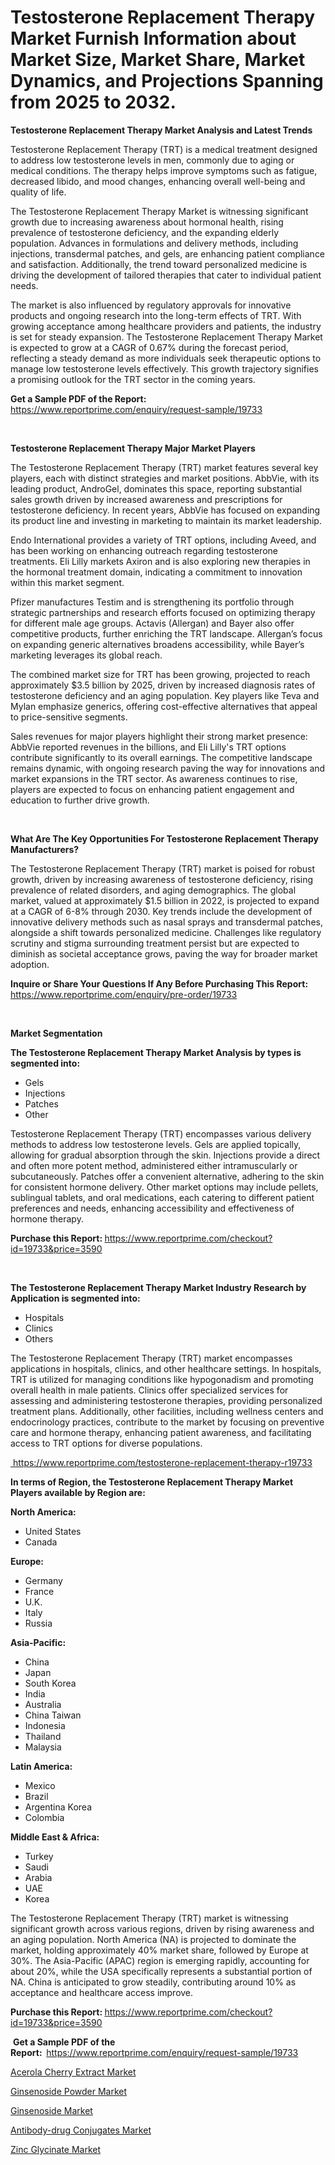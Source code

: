 <p><h1>Testosterone Replacement Therapy Market Furnish Information about Market Size, Market Share, Market Dynamics, and Projections Spanning from 2025 to 2032.</h1></p><p><strong>Testosterone Replacement Therapy Market Analysis and Latest Trends</strong></p>
<p><p>Testosterone Replacement Therapy (TRT) is a medical treatment designed to address low testosterone levels in men, commonly due to aging or medical conditions. The therapy helps improve symptoms such as fatigue, decreased libido, and mood changes, enhancing overall well-being and quality of life.</p><p>The Testosterone Replacement Therapy Market is witnessing significant growth due to increasing awareness about hormonal health, rising prevalence of testosterone deficiency, and the expanding elderly population. Advances in formulations and delivery methods, including injections, transdermal patches, and gels, are enhancing patient compliance and satisfaction. Additionally, the trend toward personalized medicine is driving the development of tailored therapies that cater to individual patient needs.</p><p>The market is also influenced by regulatory approvals for innovative products and ongoing research into the long-term effects of TRT. With growing acceptance among healthcare providers and patients, the industry is set for steady expansion. The Testosterone Replacement Therapy Market is expected to grow at a CAGR of 0.67% during the forecast period, reflecting a steady demand as more individuals seek therapeutic options to manage low testosterone levels effectively. This growth trajectory signifies a promising outlook for the TRT sector in the coming years.</p></p>
<p><strong>Get a Sample PDF of the Report:&nbsp;</strong> <a href="https://www.reportprime.com/enquiry/request-sample/19733?utm_campaign=1999&utm_medium=2&utm_source=Github&utm_content=ia&utm_term=20032025&utm_id=testosterone-replacement-therapy">https://www.reportprime.com/enquiry/request-sample/19733</a></p>
<p>&nbsp;</p>
<p><strong>Testosterone Replacement Therapy Major Market Players</strong></p>
<p><p>The Testosterone Replacement Therapy (TRT) market features several key players, each with distinct strategies and market positions. AbbVie, with its leading product, AndroGel, dominates this space, reporting substantial sales growth driven by increased awareness and prescriptions for testosterone deficiency. In recent years, AbbVie has focused on expanding its product line and investing in marketing to maintain its market leadership.</p><p>Endo International provides a variety of TRT options, including Aveed, and has been working on enhancing outreach regarding testosterone treatments. Eli Lilly markets Axiron and is also exploring new therapies in the hormonal treatment domain, indicating a commitment to innovation within this market segment.</p><p>Pfizer manufactures Testim and is strengthening its portfolio through strategic partnerships and research efforts focused on optimizing therapy for different male age groups. Actavis (Allergan) and Bayer also offer competitive products, further enriching the TRT landscape. Allergan’s focus on expanding generic alternatives broadens accessibility, while Bayer’s marketing leverages its global reach.</p><p>The combined market size for TRT has been growing, projected to reach approximately $3.5 billion by 2025, driven by increased diagnosis rates of testosterone deficiency and an aging population. Key players like Teva and Mylan emphasize generics, offering cost-effective alternatives that appeal to price-sensitive segments.</p><p>Sales revenues for major players highlight their strong market presence: AbbVie reported revenues in the billions, and Eli Lilly's TRT options contribute significantly to its overall earnings. The competitive landscape remains dynamic, with ongoing research paving the way for innovations and market expansions in the TRT sector. As awareness continues to rise, players are expected to focus on enhancing patient engagement and education to further drive growth.</p></p>
<p>&nbsp;</p>
<p><strong>What Are The Key Opportunities For Testosterone Replacement Therapy Manufacturers?</strong></p>
<p><p>The Testosterone Replacement Therapy (TRT) market is poised for robust growth, driven by increasing awareness of testosterone deficiency, rising prevalence of related disorders, and aging demographics. The global market, valued at approximately $1.5 billion in 2022, is projected to expand at a CAGR of 6-8% through 2030. Key trends include the development of innovative delivery methods such as nasal sprays and transdermal patches, alongside a shift towards personalized medicine. Challenges like regulatory scrutiny and stigma surrounding treatment persist but are expected to diminish as societal acceptance grows, paving the way for broader market adoption.</p></p>
<p><strong>Inquire or Share Your Questions If Any Before Purchasing This Report:</strong> <a href="https://www.reportprime.com/enquiry/pre-order/19733?utm_campaign=1999&utm_medium=2&utm_source=Github&utm_content=ia&utm_term=20032025&utm_id=testosterone-replacement-therapy">https://www.reportprime.com/enquiry/pre-order/19733</a></p>
<p>&nbsp;</p>
<p><strong>Market Segmentation</strong></p>
<p><strong>The Testosterone Replacement Therapy Market Analysis by types is segmented into:</strong></p>
<p><ul><li>Gels</li><li>Injections</li><li>Patches</li><li>Other</li></ul></p>
<p><p>Testosterone Replacement Therapy (TRT) encompasses various delivery methods to address low testosterone levels. Gels are applied topically, allowing for gradual absorption through the skin. Injections provide a direct and often more potent method, administered either intramuscularly or subcutaneously. Patches offer a convenient alternative, adhering to the skin for consistent hormone delivery. Other market options may include pellets, sublingual tablets, and oral medications, each catering to different patient preferences and needs, enhancing accessibility and effectiveness of hormone therapy.</p></p>
<p><strong>Purchase this Report:&nbsp;</strong><a href="https://www.reportprime.com/checkout?id=19733&price=3590&utm_campaign=1999&utm_medium=2&utm_source=Github&utm_content=ia&utm_term=20032025&utm_id=testosterone-replacement-therapy">https://www.reportprime.com/checkout?id=19733&price=3590</a></p>
<p>&nbsp;</p>
<p><strong>The Testosterone Replacement Therapy Market Industry Research by Application is segmented into:</strong></p>
<p><ul><li>Hospitals</li><li>Clinics</li><li>Others</li></ul></p>
<p><p>The Testosterone Replacement Therapy (TRT) market encompasses applications in hospitals, clinics, and other healthcare settings. In hospitals, TRT is utilized for managing conditions like hypogonadism and promoting overall health in male patients. Clinics offer specialized services for assessing and administering testosterone therapies, providing personalized treatment plans. Additionally, other facilities, including wellness centers and endocrinology practices, contribute to the market by focusing on preventive care and hormone therapy, enhancing patient awareness, and facilitating access to TRT options for diverse populations.</p></p>
<p><a href="https://www.reportprime.com/testosterone-replacement-therapy-r19733?utm_campaign=1999&utm_medium=2&utm_source=Github&utm_content=ia&utm_term=20032025&utm_id=testosterone-replacement-therapy">&nbsp;https://www.reportprime.com/testosterone-replacement-therapy-r19733</a></p>
<p><strong>In terms of Region, the Testosterone Replacement Therapy Market Players available by Region are:</strong></p>
<p>
    <p> <strong> North America: </strong>
        <ul>
            <li>United States</li>
            <li>Canada</li>
        </ul>
        </p> 
    <p> <strong> Europe: </strong>
        <ul>
            <li>Germany</li>
            <li>France</li>
            <li>U.K.</li>
            <li>Italy</li>
            <li>Russia</li>
        </ul>
        </p> 
    <p> <strong> Asia-Pacific: </strong>
        <ul>
            <li>China</li>
            <li>Japan</li>
            <li>South Korea</li>
            <li>India</li>
            <li>Australia</li>
            <li>China Taiwan</li>
            <li>Indonesia</li>
            <li>Thailand</li>
            <li>Malaysia</li>
        </ul>
        </p> 
    <p> <strong> Latin America: </strong>
        <ul>
            <li>Mexico</li>
            <li>Brazil</li>
            <li>Argentina Korea</li>
            <li>Colombia</li>
        </ul>
        </p> 
    <p> <strong> Middle East & Africa: </strong>
        <ul>
            <li>Turkey</li>
            <li>Saudi</li>
            <li>Arabia</li>
            <li>UAE</li>
            <li>Korea</li>
        </ul>
    </p>
    </p>
<p><p>The Testosterone Replacement Therapy (TRT) market is witnessing significant growth across various regions, driven by rising awareness and an aging population. North America (NA) is projected to dominate the market, holding approximately 40% market share, followed by Europe at 30%. The Asia-Pacific (APAC) region is emerging rapidly, accounting for about 20%, while the USA specifically represents a substantial portion of NA. China is anticipated to grow steadily, contributing around 10% as acceptance and healthcare access improve.</p></p>
<p><strong>Purchase this Report: </strong><a href="https://www.reportprime.com/checkout?id=19733&price=3590&utm_campaign=1999&utm_medium=2&utm_source=Github&utm_content=ia&utm_term=20032025&utm_id=testosterone-replacement-therapy">https://www.reportprime.com/checkout?id=19733&price=3590</a></p>
<p>&nbsp;<strong>Get a Sample PDF of the Report:&nbsp;&nbsp;</strong><a href="https://www.reportprime.com/enquiry/request-sample/19733?utm_campaign=1999&utm_medium=2&utm_source=Github&utm_content=ia&utm_term=20032025&utm_id=testosterone-replacement-therapy">https://www.reportprime.com/enquiry/request-sample/19733</a></p>
<p><strong></strong></p>
<p><p><a href="https://github.com/ummulmzu/Market-Research-Report-List-1/blob/main/acerola-cherry-extract-market.md?utm_campaign=1999&utm_medium=2&utm_source=Github&utm_content=ia&utm_term=20032025&utm_id=testosterone-replacement-therapy">Acerola Cherry Extract Market</a></p><p><a href="https://github.com/nwokechock6s/Market-Research-Report-List-1/blob/main/ginsenoside-powder-market.md?utm_campaign=1999&utm_medium=2&utm_source=Github&utm_content=ia&utm_term=20032025&utm_id=testosterone-replacement-therapy">Ginsenoside Powder Market</a></p><p><a href="https://github.com/gilerzelko7a/Market-Research-Report-List-1/blob/main/ginsenoside-market.md?utm_campaign=1999&utm_medium=2&utm_source=Github&utm_content=ia&utm_term=20032025&utm_id=testosterone-replacement-therapy">Ginsenoside Market</a></p><p><a href="https://github.com/kecixayaab/Market-Research-Report-List-1/blob/main/antibody-drug-conjugates-market.md?utm_campaign=1999&utm_medium=2&utm_source=Github&utm_content=ia&utm_term=20032025&utm_id=testosterone-replacement-therapy">Antibody-drug Conjugates Market</a></p><p><a href="https://github.com/aiamekar/Market-Research-Report-List-1/blob/main/zinc-glycinate-market.md?utm_campaign=1999&utm_medium=2&utm_source=Github&utm_content=ia&utm_term=20032025&utm_id=testosterone-replacement-therapy">Zinc Glycinate Market</a></p></p>